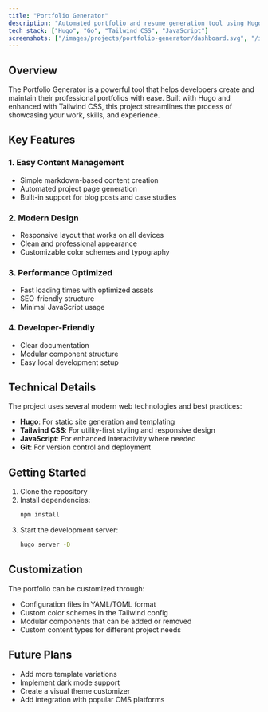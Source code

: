```yaml
---
title: "Portfolio Generator"
description: "Automated portfolio and resume generation tool using Hugo"
tech_stack: ["Hugo", "Go", "Tailwind CSS", "JavaScript"]
screenshots: ["/images/projects/portfolio-generator/dashboard.svg", "/images/projects/portfolio-generator/preview.svg"]
---
```


## Overview

The Portfolio Generator is a powerful tool that helps developers create and maintain their professional portfolios with ease. Built with Hugo and enhanced with Tailwind CSS, this project streamlines the process of showcasing your work, skills, and experience.

## Key Features

### 1. Easy Content Management
- Simple markdown-based content creation
- Automated project page generation
- Built-in support for blog posts and case studies

### 2. Modern Design
- Responsive layout that works on all devices
- Clean and professional appearance
- Customizable color schemes and typography

### 3. Performance Optimized
- Fast loading times with optimized assets
- SEO-friendly structure
- Minimal JavaScript usage

### 4. Developer-Friendly
- Clear documentation
- Modular component structure
- Easy local development setup

## Technical Details

The project uses several modern web technologies and best practices:

- **Hugo**: For static site generation and templating
- **Tailwind CSS**: For utility-first styling and responsive design
- **JavaScript**: For enhanced interactivity where needed
- **Git**: For version control and deployment

## Getting Started

1. Clone the repository
2. Install dependencies:
   ```bash
   npm install
   ```
3. Start the development server:
   ```bash
   hugo server -D
   ```

## Customization

The portfolio can be customized through:

- Configuration files in YAML/TOML format
- Custom color schemes in the Tailwind config
- Modular components that can be added or removed
- Custom content types for different project needs

## Future Plans

- Add more template variations
- Implement dark mode support
- Create a visual theme customizer
- Add integration with popular CMS platforms
